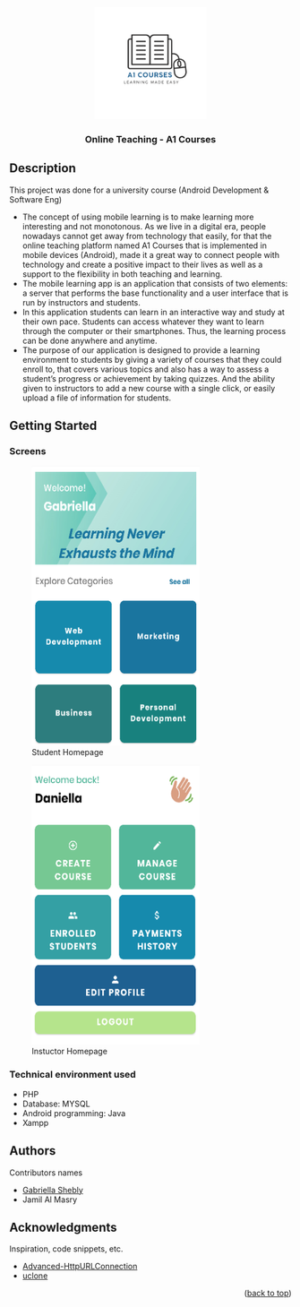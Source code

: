 <div id="top"></div>

<p align="center">
<img src="online transparent.png" alt="Logo" width="200" height="200">
  </a>
</p>
  <h3 align="center">Online Teaching - A1 Courses </h3>

## Description

This project was done for a university course (Android Development & Software Eng)

* The concept of using mobile learning is to make learning more interesting and not monotonous.
As we live in a digital era, people nowadays cannot get away from technology that easily, for that the online teaching platform named A1 Courses that is implemented in mobile devices (Android), made it a great way to connect people with technology and create a positive impact to their lives as well as a support to the flexibility in both teaching and learning.
* The mobile learning app is an application that consists of two elements: a server that performs the base functionality and a user interface that is run by instructors and students. 
* In this application students can learn in an interactive way and study at their own pace. Students can access whatever they want to learn through the computer or their smartphones. Thus, the learning process can be done anywhere and anytime.
* The purpose of our application is designed to provide a learning environment to students by giving a variety of courses that they could enroll to, that covers various topics and also has a way to assess a student’s progress or achievement by taking quizzes. And the ability given to instructors to add a new course with a single click, or easily upload a file of information for students.


## Getting Started

### Screens
<figure>
<img src="homepage.PNG" alt="Logo" width="300" height="500">
<figcaption>Student Homepage</figcaption>
</figure>

<figure>
<img src="kk.PNG" alt="Logo" width="300" height="500">
<figcaption>Instuctor Homepage</figcaption>
</figure>


### Technical environment used

* PHP
* Database: MYSQL
* Android programming: Java
* Xampp



## Authors

Contributors names

* [Gabriella Shebly](https://beacons.ai/gabz.edu)
* Jamil Al Masry


## Acknowledgments

Inspiration, code snippets, etc.
* [Advanced-HttpURLConnection](https://github.com/VishnuSivadasVS/Advanced-HttpURLConnection)
* [uclone](https://github.com/koushil-mankali/uclone)

<p align="right">(<a href="#top">back to top</a>)</p>
